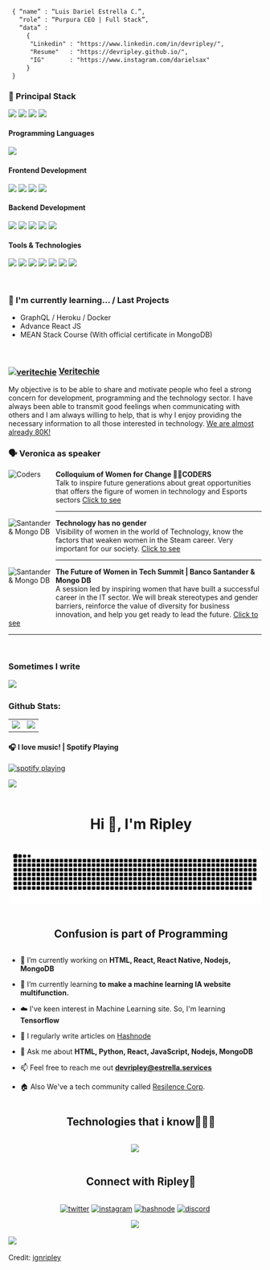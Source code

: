 <!--div style="text-align:center"><img src="./img/welcome.png" alt="background" style="width:70%; margin-left:auto; margin-right:auto; display: block; width:300px"/></div-->

```shell
 { “name” : “Luis Dariel Estrella C.”,
   “role” : “Purpura CEO | Full Stack”,
   “data” : 
     { 
      "Linkedin" : "https://www.linkedin.com/in/devripley/", 
      "Resume"   : "https://devripley.github.io/",
      "IG"       : "https://www.instagram.com/darielsax"
     }
 }
```

<h3>
  🚀 Principal Stack
</h3> 
<p>
  <img src="https://img.shields.io/badge/MongoDB-white?style=for-the-badge&logo=mongodb&logoColor=4EA94B">
  <img src="https://img.shields.io/badge/Java-000000?style=for-the-badge&logo=java&logoColor=white">
  <img src="https://img.shields.io/badge/React-20232A?style=for-the-badge&logo=react&logoColor=61DAFB">
  <img src="https://img.shields.io/badge/Node.js-339933?style=for-the-badge&logo=nodedotjs&logoColor=white">
</p>
  
<h4>Programming Languages</h4>
<p>
  <img src="https://img.shields.io/badge/JavaScript-F7DF1E?style=for-the-badge&logo=java&logoColor=black">
</p>
<h4>Frontend Development</h4>
<p>
  <img src="https://img.shields.io/badge/HTML5-E34F26?style=for-the-badge&logo=html5&logoColor=white">
  <img src="https://img.shields.io/badge/CSS3-1572B6?style=for-the-badge&logo=css3&logoColor=white">
  <img src="https://img.shields.io/badge/React-20232A?style=for-the-badge&logo=react&logoColor=61DAFB">
  <img src="https://img.shields.io/badge/Angular-DD0031?style=for-the-badge&logo=angular&logoColor=white">
</p>
<h4>Backend Development</h4>
<p>
  <img src="https://img.shields.io/badge/Node.js-339933?style=for-the-badge&logo=nodedotjs&logoColor=white">
  <img src="https://img.shields.io/badge/Express.js-000000?style=for-the-badge&logo=express&logoColor=white">
  <img src="https://img.shields.io/badge/MongoDB-white?style=for-the-badge&logo=mongodb&logoColor=4EA94B">
   <img src="https://img.shields.io/badge/Mongoose-00C58E?style=for-the-badge">
  <img src="https://img.shields.io/badge/MySQL-005C84?style=for-the-badge&logo=mysql&logoColor=white">
</p>
<h4>Tools & Technologies</h4>
<p>
  <img src="https://img.shields.io/badge/Git-F05032?style=for-the-badge&logo=git&logoColor=white">
  <img src="https://img.shields.io/badge/GitHub-100000?style=for-the-badge&logo=github&logoColor=white">
  <img src="https://img.shields.io/badge/Linux-FCC624?style=for-the-badge&logo=linux&logoColor=black">
  <img src="https://img.shields.io/badge/Notion-000000?style=for-the-badge&logo=notion&logoColor=white">
  <img src="https://img.shields.io/badge/Postman-FF6C37?style=for-the-badge&logo=Postman&logoColor=white">
  <img src="https://img.shields.io/badge/Heroku-430098?style=for-the-badge&logo=heroku&logoColor=white">
  <img src="https://img.shields.io/badge/Vercel-000000?style=for-the-badge&logo=vercel&logoColor=white">
</p>
</br>

### 🌱 I'm currently learning... / Last Projects

- GraphQL / Heroku / Docker 
- Advance React JS
- MEAN Stack Course (With official certificate in MongoDB)
</br>

### <a href="https://www.instagram.com/veritechie" target="blank"><img align="center" src="https://raw.githubusercontent.com/rahuldkjain/github-profile-readme-generator/master/src/images/icons/Social/instagram.svg" alt="veritechie" height="30" width="40" /></a>  <a href="https://www.instagram.com/veritechie" target="_blank">Veritechie</a>
My objective is to be able to share and motivate people who feel a strong concern for development, programming and the technology sector. I have always been able to transmit good feelings when communicating with others and I am always willing to help, that is why I enjoy providing the necessary information to all those interested in technology. <a href="https://www.instagram.com/veritechie" target="_blank">We are almost already 80K!</a>
</br>

### 🗣 Veronica as speaker
[<img align="left" height="94px" width="94px" alt="Coders" src="http://www.emperiial.de/wp-content/uploads/2020/01/9xEsZ-ph_400x400.jpg"/>](https://www.instagram.com/p/CcBYOECjp6s/) 
**Colloquium of Women for Change 👩‍💻CODERS** \
Talk to inspire future generations about great opportunities
that offers the figure of women in technology and Esports sectors [Click to see](https://www.instagram.com/p/CcBYOECjp6s/) 

---
[<img align="left" height="94px" width="94px" alt="Santander & Mongo DB" src="https://is5-ssl.mzstatic.com/image/thumb/Purple113/v4/04/bf/63/04bf633d-c2d9-032c-46e7-a92fe2208ab1/AppIcon-0-1x_U007emarketing-0-0-sRGB-85-220-0-10.png/1024x1024.jpg"/>](https://www.instagram.com/tv/CZzVgSdFGU1/?igshid=MDJmNzVkMjY%3D) 
**Technology has no gender** \
Visibility of women in the world of Technology, know the factors that weaken women in the Steam career. Very important for our society. [Click to see](https://www.instagram.com/tv/CZzVgSdFGU1/) 

---
[<img align="left" height="94px" width="94px" alt="Santander & Mongo DB" src="https://g.foolcdn.com/art/companylogos/square/mdb.png"/>](https://www.youtube.com/watch?v=MEkkblYUEOM) 
**The Future of Women in Tech Summit | Banco Santander & Mongo DB** \
A session led by inspiring women that have built a successful career in the IT sector. We will break stereotypes and gender barriers, reinforce the value of diversity for business innovation, and help you get ready to lead the future. [Click to see](https://www.youtube.com/watch?v=MEkkblYUEOM) 

--- 
</br>

### Sometimes I write 
 


<a href="https://dev.to/veritechie">  <img src="https://img.shields.io/badge/dev.to-0A0A0A?style=for-the-badge&logo=dev.to&logoColor=white"></a>

### Github Stats:

<table>
  <tr>
    <td valign="top"><img src="https://github-readme-stats.vercel.app/api/top-langs/?username=veroMoreno&theme=radical&card_width=450em)](https://github.com/veroMoreno/veroMoreno/github-readme-stats"/></td>
    <td valign="top"><img height="180em" src="https://github-readme-stats.vercel.app/api?username=veroMoreno&show_icons=true&hide_border=true&&count_private=true&include_all_commits=true&theme=radical&hide_stars=false" /></td>
  </tr>
</table>


#### 🎧 I love music! | Spotify Playing
[<img src="https://spotify-now-playing-kappa.vercel.app/api/spotify-playing" alt="spotify playing" width="350" />]()


<!--horizontal divider(gradiant)-->
<img src="https://user-images.githubusercontent.com/73097560/115834477-dbab4500-a447-11eb-908a-139a6edaec5c.gif">

<!--h1 without bottom border-->
<div id="user-content-toc">
  <ul align="center">
    <summary><h1 style="display: inline-block">Hi 👋, I'm Ripley</h1></summary>
  </ul>
</div>


<!--- ripley snake -->
<div align="center">
  <img  src="https://github.com/DevRipley/grid-snake/blob/6f9bc18d52e769a81ec2d24a8016044910934cdc/grid-snake.svg"
       alt="snake" /></a>
</div>


<!--h2 without bottom border-->
<div id="user-content-toc">
  <ul align="center">
    <summary><h2 style="display: inline-block">Confusion is part of Programming</h2></summary>
  </ul>
</div>


<!--Intro start-->
- 🔭 I’m currently working on **HTML, React, React Native, Nodejs, MongoDB**

- 🌱 I’m currently learning **to make a machine learning IA website multifunction.**

- ☁️ I've keen interest in Machine Learning site. So, I'm learning **Tensorflow**

- 📝 I regularly write articles on [Hashnode](https://ignripley.hashnode.dev/)

- 💬 Ask me about **HTML, Python, React, JavaScript, Nodejs, MongoDB**

- 📫 Feel free to reach me out **devripley@estrella.services**

- 🏠 Also We've a tech community called [Resilence Corp](https://discord.com).
<!--Intro end-->

<!--h1 without bottom border-->
<div id="user-content-toc">
  <ul align="center">
    <summary><h2 style="display: inline-block">Technologies that i know👨🏻‍💻</h2></summary>
  </ul>
</div>
<!--tech stack icons-->
<p align="center">
  <a href="https://skillicons.dev">
    <img src="https://skillicons.dev/icons?i=git,bootstrap,c,cpp,css,discord,docker,dynamodb,github,html,idea,java,js,kotlin,linux,md,materialui,mongodb,mysql,nextjs,nodejs,postman,py,react,redux,tailwind,ts,vscode&perline=14" />
  </a>
</p>


<!-- Connect with me -->
<!--h2 without bottom border-->
<div id="user-content-toc">
  <ul align="center">
    <summary><h2 style="display: inline-block">Connect with Ripley🤝</h2></summary>
  </ul>
</div>

<!--icons and links-->
<p align="center">
<a href="https://twitter.com/ignripley" target="blank"><img align="center" src="https://user-images.githubusercontent.com/88904952/234980676-61bfb021-ecc8-48f7-88e6-34c1b06c4a58.png" alt="twitter" height="50" width="50" /></a> 
<a href="https://www.instagram.com/ignripley/" target="blank"><img align="center" src="https://user-images.githubusercontent.com/88904952/234981169-2dd1e58f-4b7e-468c-8213-034ba62156c3.png" alt="instagram" height="50" width="50" /></a>
<a href="https://ignripley.hashnode.dev/" target="blank"><img align="center" src="https://user-images.githubusercontent.com/88904952/234982196-562aea17-5532-4550-8c08-1c7cb994a541.png" alt="hashnode" height="50" width="50" /></a>
<a href="https://discord.gg" target="blank"><img align="center" src="https://user-images.githubusercontent.com/88904952/234982627-019fd336-6248-453c-9b05-97c13fd1d207.png" alt="discord" height="50" width="50" /></a>
  
</p>


<!--profile visit count-->
<div align="center">
  
[![](https://visitcount.itsvg.in/api?id=ignripley&icon=3&color=6)](https://visitcount.itsvg.in)
  
</div>

<!--horizontal divider(gradiant)-->
<img src="https://user-images.githubusercontent.com/73097560/115834477-dbab4500-a447-11eb-908a-139a6edaec5c.gif">

Credit: [ignripley](https://github.com/ignripley)
